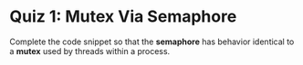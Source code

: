 # Quiz 1: Mutex Via Semaphore

Complete the code snippet so that the **semaphore** has behavior identical to a **mutex** used by threads within a process.
